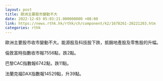 ```yaml
---
layout: post
title: 歐洲主要股市變動不大
date: 2022-12-03 05:03:21.000000000 +08:00
link: https://news.rthk.hk/rthk/ch/component/k2/1678261-20221203.htm
categories: rthk
---
```


歐洲主要股市收市變動不大。能源股及科技股下跌，抵銷地產股及零售股的升幅。

倫敦富時指數收市報7556點，跌2點。

巴黎CAC指數報6742點，跌11點。

法蘭克福DAX指數報14529點，升39點。
